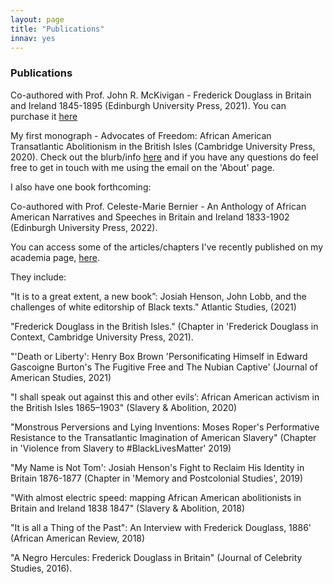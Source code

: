 ```yaml
---
layout: page
title: "Publications"
innav: yes
---
```


### Publications

Co-authored with Prof. John R. McKivigan - Frederick Douglass in Britain and Ireland 1845-1895 (Edinburgh University Press, 2021). You can purchase it [here](https://edinburghuniversitypress.com/book-frederick-douglass-in-britain-and-ireland-1845-1895.html)

My first monograph - Advocates of Freedom: African American Transatlantic Abolitionism in the British Isles (Cambridge University Press, 2020). Check out the blurb/info [here](https://www.cambridge.org/core/books/advocates-of-freedom/0950B7CECBC98AA6BF092E4364406E75) and if you have any questions do feel free to get in touch with me using the email on the 'About' page. 

I also have one book forthcoming:

Co-authored with Prof. Celeste-Marie Bernier - An Anthology of African American Narratives and Speeches in Britain and Ireland 1833-1902 (Edinburgh University Press, 2022).

You can access some of the articles/chapters I've recently published on my academia page, [here](https://edinburgh.academia.edu/HannahRoseMurray). 

They include:

"It is to a great extent, a new book”: Josiah Henson, John Lobb, and the challenges of white editorship of Black texts." Atlantic Studies, (2021)

"Frederick Douglass in the British Isles." (Chapter in 'Frederick Douglass in Context, Cambridge University Press, 2021).

"'Death or Liberty': Henry Box Brown 'Personificating Himself in Edward Gascoigne Burton's The Fugitive Free and The Nubian Captive' (Journal of American Studies, 2021)

"I shall speak out against this and other evils’: African American activism in the British Isles 1865–1903" (Slavery & Abolition, 2020)

"Monstrous Perversions and Lying Inventions: Moses Roper's Performative Resistance to the Transatlantic Imagination of American Slavery" (Chapter in 'Violence from Slavery to #BlackLivesMatter' 2019)

"My Name is Not Tom': Josiah Henson's Fight to Reclaim His Identity in Britain 1876-1877 (Chapter in 'Memory and Postcolonial Studies', 2019)

"With almost electric speed: mapping African American abolitionists in Britain and Ireland 1838 1847" (Slavery & Abolition, 2018)

"It is all a Thing of the Past": An Interview with Frederick Douglass, 1886' (African American Review, 2018)

"A Negro Hercules: Frederick Douglass in Britain" (Journal of Celebrity Studies, 2016).
